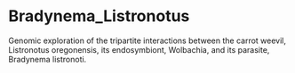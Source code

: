 # Bradynema_Listronotus
Genomic exploration of the tripartite interactions between the carrot weevil, Listronotus oregonensis, its endosymbiont, Wolbachia, and its parasite, Bradynema listronoti.
